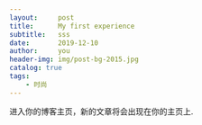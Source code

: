 ```yaml
---
layout:     post   				   
title:      My first experience 				
subtitle:   sss 
date:       2019-12-10				
author:     you 					
header-img: img/post-bg-2015.jpg 	
catalog: true 						
tags:								
    - 时尚
---
```

进入你的博客主页，新的文章将会出现在你的主页上.
